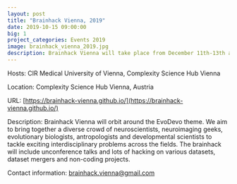 ```yaml
---
layout: post
title: "Brainhack Vienna, 2019"
date: 2019-10-15 09:00:00
big: 1
project_categories: Events 2019
image: brainhack_vienna_2019.jpg
description: Brainhack Vienna will take place from December 11th-13th at Complexity Science Hub.
---
```


Hosts: CIR Medical University of Vienna, Complexity Science Hub Vienna

Location: Complexity Science Hub Vienna, Austria

URL: [https://brainhack-vienna.github.io/](https://brainhack-vienna.github.io/)

Description: Brainhack Vienna will orbit around the EvoDevo theme. We aim to bring together a diverse crowd of neuroscientists, neuroimaging geeks, evolutionary biologists, antropologists and developmental scientists to tackle exciting interdisciplinary problems across the fields.
The brainhack will include unconference talks and lots of hacking on various datasets, dataset mergers and non-coding projects.  

Contact information: brainhack.vienna@gmail.com